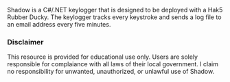 Shadow is a C#/.NET keylogger that is designed to be deployed with a Hak5 Rubber Ducky. The keylogger tracks every keystroke and sends a log file to an email address every five minutes. 

### Disclaimer
This resource is provided for educational use only. Users are solely responsible for complaiance with all laws of their local government. I claim no responsibility for unwanted, unauthorized, or unlawful use of Shadow.
